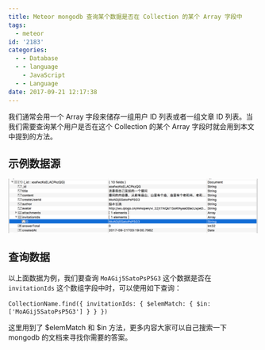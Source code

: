 ```yaml
---
title: Meteor mongodb 查询某个数据是否在 Collection 的某个 Array 字段中
tags:
  - meteor
id: '2183'
categories:
  - - Database
  - - language
    - JavaScript
  - - Language
date: 2017-09-21 12:17:38
---
```


我们通常会用一个 Array 字段来储存一组用户 ID 列表或者一组文章 ID 列表。当我们需要查询某个用户是否在这个 Collection 的某个 Array 字段时就会用到本文中提到的方法。
<!-- more -->
## 示例数据源

[![](/images/2017/09/屏幕快照-2017-09-21-12.15.01.png)](/images/2017/09/屏幕快照-2017-09-21-12.15.01.png)

## 查询数据

以上面数据为例，我们要查询 `MoAGij5SatoPsP5G3` 这个数据是否在 `invitationIds` 这个数组字段中时，可以使用如下查询：

```
CollectionName.find({ invitationIds: { $elemMatch: { $in: ['MoAGij5SatoPsP5G3'] } } })
```

这里用到了 $elemMatch 和 $in 方法，更多内容大家可以自己搜索一下 mongodb 的文档来寻找你需要的答案。
